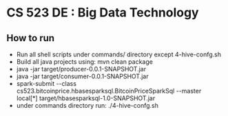 # CS 523 DE : Big Data Technology

## How to run ##
- Run all shell scripts under commands/ directory except 4-hive-confg.sh
- Build all java projects using: mvn clean package 
- java -jar target/producer-0.0.1-SNAPSHOT.jar
- java -jar target/consumer-0.0.1-SNAPSHOT.jar
- spark-submit --class cs523.bitcoinprice.hbasesparksql.BitcoinPriceSparkSql  --master local[*] target/hbasesparksql-1.0-SNAPSHOT.jar
- under commands directory run: ./4-hive-confg.sh
